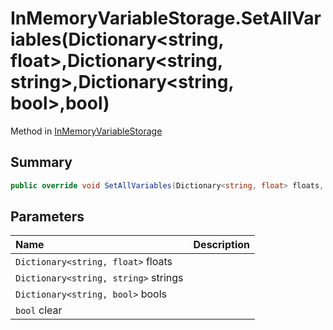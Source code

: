 # InMemoryVariableStorage.SetAllVariables(Dictionary<string, float>,Dictionary<string, string>,Dictionary<string, bool>,bool)

Method in [InMemoryVariableStorage](/docs/api/csharp/yarn.unity.inmemoryvariablestorage.md)

## Summary



```csharp
public override void SetAllVariables(Dictionary<string, float> floats, Dictionary<string, string> strings, Dictionary<string, bool> bools, bool clear = true)
```

## Parameters

|Name|Description|
|:---|:---|
|`Dictionary<string, float>` floats||
|`Dictionary<string, string>` strings||
|`Dictionary<string, bool>` bools||
|`bool` clear||

